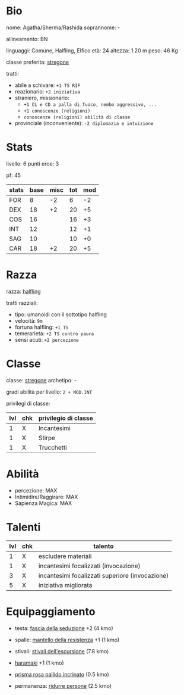 # Bio

nome: Agatha/Sherma/Rashida
soprannome: - 

allineamento: BN

linguaggi: Comune, Halfling, Elfico
età: 24
altezza: 1.20 m
peso: 46 Kg

classe preferita: [stregone](https://golarion.altervista.org/wiki/Stregone)

tratti:
 - abile a schivare: `+1 TS RIF`
 - reazionario: `+2 iniziativa`
 - straniero, missionario: 
	 - `+1 CL e CD a palla di fuoco, nembo aggressivo, ...`
	 - `+1 conoscenze (religioni)`
	 - `conoscenze (religioni) abilità di classe`
 - provinciale (inconveniente): `-2 diplomazia e intuizione`

# Stats

livello: 6
punti eroe: 3

pf: 45

| stats | base | misc | tot | mod |
| ----- | ---- | ---- | --- | --- |
| FOR   | 8    | -2   | 6   | -2  |
| DEX   | 18   | +2   | 20  | +5  |
| COS   | 16   |      | 16  | +3  |
| INT   | 12   |      | 12  | +1  |
| SAG   | 10   |      | 10  | +0  |
| CAR   | 18   | +2   | 20  | +5  |

# Razza

razza: [halfling](https://golarion.altervista.org/wiki/Halfling)

tratti razziali:
 - tipo: umanoidi con il sottotipo halfling
 - velocità: `9m`
 - fortuna halfling: `+1 TS`
 - temerarieta: `+2 TS contro paura`
 - sensi acuti: `+2 percezione`

# Classe

classe: [stregone](https://golarion.altervista.org/wiki/Stregone)
archetipo: -

gradi abilità per livello: `2 + MOD.INT`

privilegi di classe:

| lvl | chk | privilegio di classe |
| --- | --- | -------------------- |
| 1   | X   | Incantesimi          |
| 1   | X   | Stirpe               |
| 1   | X   | Trucchetti           |

# Abilità

 - percezione: MAX
 - Intimidire/Raggirare: MAX
 - Sapienza Magica: MAX

# Talenti

| lvl | chk | talento                                         |
| --- | --- | ----------------------------------------------- |
| 1   | X   | escludere materiali                             |
| 1   | X   | incantesimi focalizzati (invocazione)           |
| 3   | X   | incantesimi focalizzati superiore (invocazione) |
| 5   | X   | iniziativa migliorata                           |

# Equipaggiamento

- testa: [fascia della seduzione](https://golarion.altervista.org/wiki/Fascia_della_Seduzione) +2 (4 kmo)
- spalle: [mantello della resistenza](https://golarion.altervista.org/wiki/Mantello_della_Resistenza) +1 (1 kmo)
- stivali: [stivali dell'escursione](https://golarion.altervista.org/wiki/Stivali_dell%27Escursione) (7.8 kmo)

- [haramaki](https://golarion.altervista.org/wiki/Armature/Haramaki) +1 (1 kmo)

- [prisma rosa pallido incrinato](https://golarion.altervista.org/wiki/Pietre_Magiche#Pietre_Magiche_Incrinate) (0.5 kmo)

- permanenza: [ridurre persone](https://golarion.altervista.org/wiki/Incantesimi/Ridurre_Persone) (2.5 kmo)